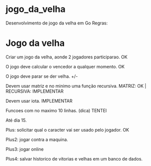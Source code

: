 # jogo_da_velha
Desenvolvimento de jogo da velha em Go
 Regras:

 # Jogo da velha

Criar um jogo da velha, aonde 2 jogadores participarao. OK

O jogo deve calcular o vencedor a qualquer momento. OK

O jogo deve parar se der velha. +/-

Devem usar matriz e no minimo uma função recursiva. MATRIZ: OK | RECURSIVA: IMPLEMENTAR

Devem usar iota. IMPLEMENTAR

Funcoes com no maximo 10 linhas. (dica) TENTEI

Até dia 15.

Plus: solicitar qual o caracter vai ser usado pelo jogador. OK

Plus2: jogar contra a maquina.

Plus3: jogar online

Plus4: salvar historico de vitorias e velhas em um banco de dados.
